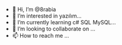 - 👋 Hi, I’m @8rabia
- 👀 I’m interested in yazılım...
- 🌱 I’m currently learning c# SQL MySQL...
- 💞️ I’m looking to collaborate on ...
- 📫 How to reach me ...

<!---
8rabia/8rabia is a ✨ special ✨ repository because its `README.md` (this file) appears on your GitHub profile.
You can click the Preview link to take a look at your changes.
--->
